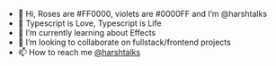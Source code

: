 - 👋 Hi, Roses are #FF0000, violets are #0000FF and I’m @harshtalks
- 🤍 Typescript is Love, Typescript is Life
- 🌱 I’m currently learning about Effects
- 💞️ I’m looking to collaborate on fullstack/frontend projects
- 📫 How to reach me [@harshtalks](https://instagram.com/harshtalks)

<!---
harshtalks/harshtalks is a ✨ special ✨ repository because its `README.md` (this file) appears on your GiCancel changestHub profile.
You can click the Preview link to take a look at your changes.
--->

